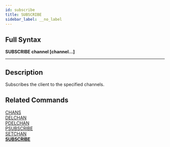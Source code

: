 ```yaml
---
id: subscribe
title: SUBSCRIBE
sidebar_label: __no_label
---
```


## Full Syntax

**SUBSCRIBE  channel [channel...]**

---

## Description

Subscribes the client to the specified channels.

## Related Commands

[CHANS](../commands/chans.md)<br>
[DELCHAN](../commands/delchan.md)<br>
[PDELCHAN](../commands/pdelchan.md)<br>
[PSUBSCRIBE](../commands/psubscribe.md)<br>
[SETCHAN](../commands/setchan.md)<br>
**[SUBSCRIBE](../commands/subscribe.md)**<br>